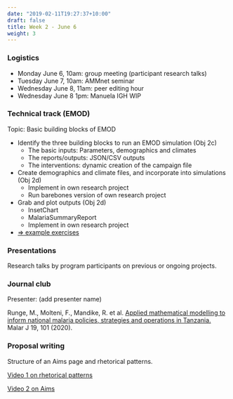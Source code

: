 ```yaml
---
date: "2019-02-11T19:27:37+10:00"
draft: false
title: Week 2 - June 6
weight: 3
---
```


<!--more-->

### Logistics

- Monday June 6, 10am: group meeting (participant research talks)
- Tuesday June 7, 10am: AMMnet seminar
- Wednesday June 8, 11am: peer editing hour
- Wednesday June 8 1pm: Manuela IGH WIP

### Technical track (EMOD)

Topic: Basic building blocks of EMOD

- Identify the three building blocks to run an EMOD simulation (Obj 2c)
    + The basic inputs: Parameters, demographics and climates
    + The reports/outputs: JSON/CSV outputs
    + The interventions: dynamic creation of the campaign file
- Create demographics and climate files, and incorporate into simulations (Obj 2d)
    + Implement in own research project
    + Run barebones version of own research project
- Grab and plot outputs (Obj 2d)
    + InsetChart
    + MalariaSummaryReport
    + Implement in own research project
- [=> example exercises](https://github.com/numalariamodeling/faculty-enrich-2022-examples#week-2-basic-building-blocks-of-emod-)

### Presentations

Research talks by program participants on previous or ongoing projects.

### Journal club

Presenter: (add presenter name)

Runge, M., Molteni, F., Mandike, R. et al. [Applied mathematical modelling to inform national malaria policies, 
strategies and operations in Tanzania.](https://malariajournal.biomedcentral.com/articles/10.1186/s12936-020-03173-0) 
Malar J 19, 101 (2020).

### Proposal writing

Structure of an Aims page and rhetorical patterns.

[Video 1 on rhetorical patterns](https://www.northwestern.edu/climb/resources/written-communication/aims-pages-part-1-the-rhetorical-pattern-of-introductions-in-aims-pages.html)

[Video 2 on Aims](https://www.northwestern.edu/climb/resources/written-communication/aims-pages-part-2-specific-aims.html)
